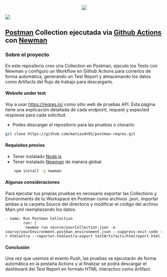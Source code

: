 <p align="center">
  <a href="https://www.linkedin.com/in/matias-damian-nazadek/"><img src="https://img.shields.io/badge/Matias%20Nazadek-LinkedIn-informational" style="max-height: 300px;" style="max-height: 300px;"></a>
</p>

<a href="https://www.postman.com/"><img src="https://miro.medium.com/max/1400/1*B8wqVr1Yd5COhcTXdKIv-Q.png" /></a><br />

## [Postman](https://www.postman.com/) Collection ejecutada via [Github Actions](https://docs.github.com/es/actions) con [Newman](https://www.npmjs.com/package/newman)

### Sobre el proyecto

En este repositorio creo una Collection en Postman, ejecuto los Tests con Newman y configuro un Workflow en Github Actions para correrlos de forma automática, generando un Test Report y almacenando los datos como Artifacts del flujo de trabajo para descargarlo.

#### Website under test
Voy a usar https://reqres.in/ como sitio web de pruebas API. Esta página tiene una explicación detallada de cada endpoint, request y expected response para cada solicitud.

- Podes descargar el repositorio para  las pruebas o clonarlo:
```bash
git clone https://github.com/matiasdn91/postman-reqres.git
```

#### Requisitos previos

- Tener instalado [Node.js](https://nodejs.org/es/download/)
- Tener instalado [Newman](https://www.npmjs.com/package/newman) de manera global.

```bash
    npm install -g newman
```

#### Algunas consideraciones
Para ejecutar tus propias pruebas es necesario exportar las Collections y Environments de tu Workspace en Postman como archivos .json, importar ambas a la carpeta Source del directorio y modificar el código del archivo Main.yml reemplazando los datos:

```
- name: Run Postman Collection        
        run: | 
         newman run source/yourCollection.json -e source/yourEnvironment.postman_environment.json --suppress-exit-code -r htmlextra --reporter-htmlextra-export testArtifacts/htmlreport.html 

```
#### Conclusión
Una vez que usemos el evento Push, las pruebas se ejecutarán de forma automática en la pestaña Actions y al finalizar se podrá descargar el dashboard del Test Report en formato HTML interactivo como Artifact.
